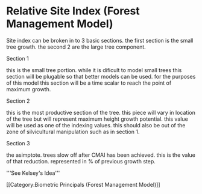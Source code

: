 # Relative Site Index (Forest Management Model)

Site index can be broken in to 3 basic sections.  the first section is the small tree growth.  the second 2 are the large tree component.

Section 1

this is the small tree portion.  while it is dificult to model small trees this section will be plugable so that better models can be used.  for the purposes of this model this section will be a time scalar to reach the point of maximum growth.

Section 2

this is the most productive section of the tree.  this piece will vary in location of the tree but will represent maximum height growth potential.  this value will be used as one of the indexing values.  this should also be out of the zone of silvicultural manipulation such as in section 1.

Section 3

the asimptote.  trees slow off after CMAI has been achieved.  this is the value of that reduction.  represented in % of previous growth step.

'''See Kelsey's Idea'''

[[Category:Biometric Principals (Forest Management Model)]]
